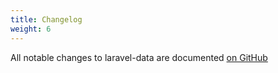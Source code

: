 ```yaml
---
title: Changelog
weight: 6
---
```


All notable changes to laravel-data are documented [on GitHub](https://github.com/spatie/laravel-data/blob/main/CHANGELOG.md)
